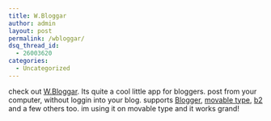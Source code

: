 ```yaml
---
title: W.Bloggar
author: admin
layout: post
permalink: /wbloggar/
dsq_thread_id:
  - 26003620
categories:
  - Uncategorized
---
```

check out [W.Bloggar][1]. Its quite a cool little app for bloggers. post from your computer, without loggin into your blog. supports [Blogger][2], [movable type][3], [b2][4] and a few others too. im using it on movable type and it works grand!

 [1]: http://www.wbloggar.com
 [2]: http://www.blogger.com "Blogger"
 [3]: http://www.movabletype.org
 [4]: http://www.cafelog.com/
